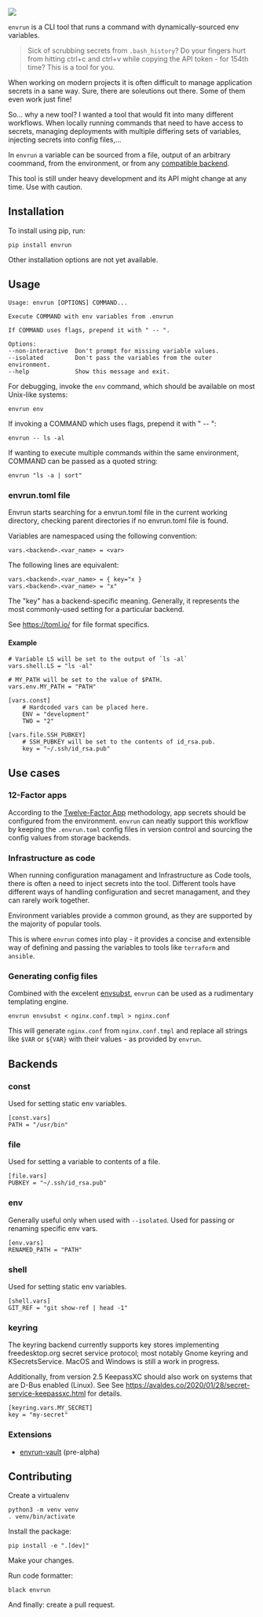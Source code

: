 <a href="https://pypi.org/project/envrun/"><img src="https://img.shields.io/pypi/v/envrun"/></a>

`envrun` is a CLI tool that runs a command with dynamically-sourced env variables.

> Sick of scrubbing secrets from `.bash_history`?
> Do your fingers hurt from hitting ctrl+c and ctrl+v while copying the API token - for 154th time?
> This is a tool for you.

When working on modern projects it is often difficult to manage application secrets in a sane way.
Sure, there are soleutions out there. Some of them even work just fine!

So... why a new tool? I wanted a tool that would fit into many different workflows.
When locally running commands that need to have access to secrets, managing deployments with multiple differing sets
of variables, injecting secrets into config files,...

In `envrun` a variable can be sourced from a file, output of an arbitrary coommand, from the environment, or from any [compatible backend](#backends).

This tool is still under heavy development and its API might change at any time. Use with caution.


## Installation
To install using pip, run:

    pip install envrun

Other installation options are not yet available.


## Usage

    Usage: envrun [OPTIONS] COMMAND...

    Execute COMMAND with env variables from .envrun

    If COMMAND uses flags, prepend it with " -- ".

    Options:
    --non-interactive  Don't prompt for missing variable values.
    --isolated         Don't pass the variables from the outer environment.
    --help             Show this message and exit.


For debugging, invoke the `env` command, which should be available on most Unix-like systems:

    envrun env

If invoking a COMMAND which uses flags, prepend it with " -- ":

    envrun -- ls -al

If wanting to execute multiple commands within the same environment, COMMAND can be passed as a quoted string:

    envrun "ls -a | sort"


### envrun.toml file

Envrun starts searching for a envrun.toml file in the current working directory, checking parent directories
if no envrun.toml file is found.

Variables are namespaced using the following convention:

    vars.<backend>.<var_name> = <var>

The following lines are equivalent:

    vars.<backend>.<var_name> = { key="x }
    vars.<backend>.<var_name> = "x"

The "key" has a backend-specific meaning. Generally, it represents
the most commonly-used setting for a particular backend.

 See https://toml.io/ for file format specifics.


#### Example

    # Variable LS will be set to the output of `ls -al`
    vars.shell.LS = "ls -al"

    # MY_PATH will be set to the value of $PATH.
    vars.env.MY_PATH = "PATH"

    [vars.const]
        # Hardcoded vars can be placed here.
        ENV = "development"
        TWO = "2"

    [vars.file.SSH_PUBKEY]
        # SSH_PUBKEY will be set to the contents of id_rsa.pub.
        key = "~/.ssh/id_rsa.pub"


## Use cases
### 12-Factor apps
According to the [Twelve-Factor App](https://12factor.net/) methodology, app secrets should be configured from the environment.
`envrun` can neatly support this workflow by keeping the `.envrun.toml` config files in version control and sourcing the config values
from storage backends.

### Infrastructure as code
When running configuration managament and Infrastructure as Code tools, there is often a need to inject secrets into the tool.
Different tools have different ways of handling configuration and secret managament, and they can rarely work together.

Environment variables provide a common ground, as they are supported by the majority of popular tools.

This is where `envrun` comes into play - it provides a concise and extensible way of defining and passing the variables to tools like `terraform` and `ansible`.

### Generating config files
Combined with the excelent [envsubst](https://linux.die.net/man/1/envsubst), `envrun` can be used as a rudimentary templating engine.

    envrun envsubst < nginx.conf.tmpl > nginx.conf

This will generate `nginx.conf` from `nginx.conf.tmpl` and replace all strings like `$VAR` or `${VAR}` with their values - as provided by `envrun`.


## Backends

### const
Used for setting static env variables.

    [const.vars]
    PATH = "/usr/bin"

### file
Used for setting a variable to contents of a file.

    [file.vars]
    PUBKEY = "~/.ssh/id_rsa.pub"


### env
Generally useful only when used with `--isolated`. Used for passing or renaming specific env vars.

    [env.vars]
    RENAMED_PATH = "PATH"

### shell
Used for setting static env variables.

    [shell.vars]
    GIT_REF = "git show-ref | head -1"

### keyring
The keyring backend currently supports key stores implementing freedesktop.org secret service protocol;
most notably Gnome keyring and KSecretsService. MacOS and Windows is still a work in progress.

Additionally, from version 2.5 KeepassXC should also work on systems that are D-Bus enabled (Linux). See See https://avaldes.co/2020/01/28/secret-service-keepassxc.html for details.


    [keyring.vars.MY_SECRET]
    key = "my-secret"


### Extensions
  - [envrun-vault](https://github.com/janlikar/envrun-vault) (pre-alpha)


## Contributing
Create a virtualenv

    python3 -m venv venv
    . venv/bin/activate

Install the package:

    pip install -e ".[dev]"

Make your changes.

Run code formatter:

    black envrun

And finally: create a pull request.
